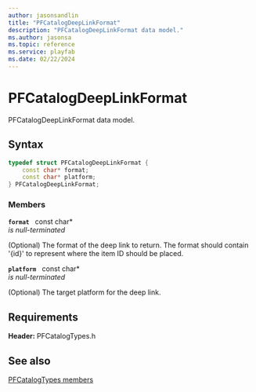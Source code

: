 ```yaml
---
author: jasonsandlin
title: "PFCatalogDeepLinkFormat"
description: "PFCatalogDeepLinkFormat data model."
ms.author: jasonsa
ms.topic: reference
ms.service: playfab
ms.date: 02/22/2024
---
```


# PFCatalogDeepLinkFormat  

PFCatalogDeepLinkFormat data model.  

## Syntax  
  
```cpp
typedef struct PFCatalogDeepLinkFormat {  
    const char* format;  
    const char* platform;  
} PFCatalogDeepLinkFormat;  
```
  
### Members  
  
**`format`** &nbsp; const char*  
*is null-terminated*  
  
(Optional) The format of the deep link to return. The format should contain '{id}' to represent where the item ID should be placed.
  
**`platform`** &nbsp; const char*  
*is null-terminated*  
  
(Optional) The target platform for the deep link.
  
  
## Requirements  
  
**Header:** PFCatalogTypes.h
  
## See also  
[PFCatalogTypes members](../pfcatalogtypes_members.md)  

  
  
